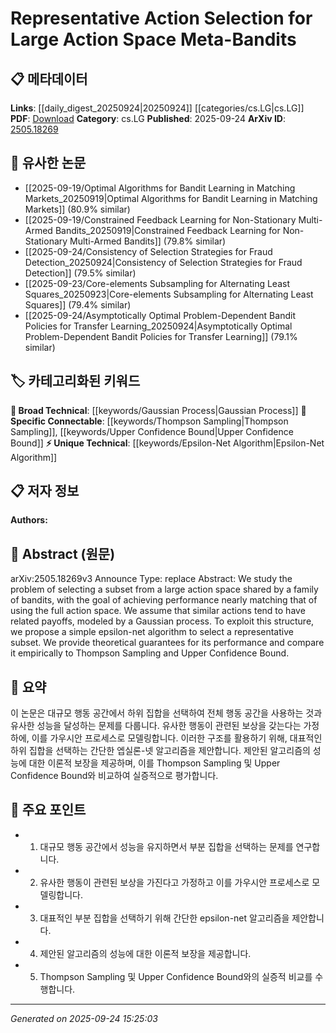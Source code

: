 <!-- KEYWORD_LINKING_METADATA:
{
  "processed_timestamp": "2025-09-24T15:25:03.466711",
  "vocabulary_version": "1.0",
  "selected_keywords": [
    "Gaussian Process",
    "Epsilon-Net Algorithm",
    "Thompson Sampling",
    "Upper Confidence Bound"
  ],
  "rejected_keywords": [],
  "similarity_scores": {
    "Gaussian Process": 0.78,
    "Epsilon-Net Algorithm": 0.81,
    "Thompson Sampling": 0.85,
    "Upper Confidence Bound": 0.83
  },
  "extraction_method": "AI_prompt_based",
  "budget_applied": true,
  "candidates_json": {
    "candidates": [
      {
        "surface": "Gaussian process",
        "canonical": "Gaussian Process",
        "aliases": [
          "GP"
        ],
        "category": "broad_technical",
        "rationale": "Gaussian processes are a fundamental concept in modeling related payoffs in machine learning, providing strong connectivity to probabilistic models.",
        "novelty_score": 0.45,
        "connectivity_score": 0.87,
        "specificity_score": 0.68,
        "link_intent_score": 0.78
      },
      {
        "surface": "epsilon-net algorithm",
        "canonical": "Epsilon-Net Algorithm",
        "aliases": [
          "ε-net algorithm"
        ],
        "category": "unique_technical",
        "rationale": "The epsilon-net algorithm is a unique approach proposed in the paper for action selection, offering a novel perspective on subset selection in large action spaces.",
        "novelty_score": 0.72,
        "connectivity_score": 0.65,
        "specificity_score": 0.82,
        "link_intent_score": 0.81
      },
      {
        "surface": "Thompson Sampling",
        "canonical": "Thompson Sampling",
        "aliases": [],
        "category": "specific_connectable",
        "rationale": "Thompson Sampling is a well-known method in bandit problems, providing strong connectivity to exploration-exploitation strategies.",
        "novelty_score": 0.3,
        "connectivity_score": 0.89,
        "specificity_score": 0.75,
        "link_intent_score": 0.85
      },
      {
        "surface": "Upper Confidence Bound",
        "canonical": "Upper Confidence Bound",
        "aliases": [
          "UCB"
        ],
        "category": "specific_connectable",
        "rationale": "Upper Confidence Bound is a key strategy in bandit algorithms, enhancing linkage to decision-making under uncertainty.",
        "novelty_score": 0.35,
        "connectivity_score": 0.88,
        "specificity_score": 0.78,
        "link_intent_score": 0.83
      }
    ],
    "ban_list_suggestions": [
      "action space",
      "performance",
      "subset selection"
    ]
  },
  "decisions": [
    {
      "candidate_surface": "Gaussian process",
      "resolved_canonical": "Gaussian Process",
      "decision": "linked",
      "scores": {
        "novelty": 0.45,
        "connectivity": 0.87,
        "specificity": 0.68,
        "link_intent": 0.78
      }
    },
    {
      "candidate_surface": "epsilon-net algorithm",
      "resolved_canonical": "Epsilon-Net Algorithm",
      "decision": "linked",
      "scores": {
        "novelty": 0.72,
        "connectivity": 0.65,
        "specificity": 0.82,
        "link_intent": 0.81
      }
    },
    {
      "candidate_surface": "Thompson Sampling",
      "resolved_canonical": "Thompson Sampling",
      "decision": "linked",
      "scores": {
        "novelty": 0.3,
        "connectivity": 0.89,
        "specificity": 0.75,
        "link_intent": 0.85
      }
    },
    {
      "candidate_surface": "Upper Confidence Bound",
      "resolved_canonical": "Upper Confidence Bound",
      "decision": "linked",
      "scores": {
        "novelty": 0.35,
        "connectivity": 0.88,
        "specificity": 0.78,
        "link_intent": 0.83
      }
    }
  ]
}
-->

# Representative Action Selection for Large Action Space Meta-Bandits

## 📋 메타데이터

**Links**: [[daily_digest_20250924|20250924]] [[categories/cs.LG|cs.LG]]
**PDF**: [Download](https://arxiv.org/pdf/2505.18269.pdf)
**Category**: cs.LG
**Published**: 2025-09-24
**ArXiv ID**: [2505.18269](https://arxiv.org/abs/2505.18269)

## 🔗 유사한 논문
- [[2025-09-19/Optimal Algorithms for Bandit Learning in Matching Markets_20250919|Optimal Algorithms for Bandit Learning in Matching Markets]] (80.9% similar)
- [[2025-09-19/Constrained Feedback Learning for Non-Stationary Multi-Armed Bandits_20250919|Constrained Feedback Learning for Non-Stationary Multi-Armed Bandits]] (79.8% similar)
- [[2025-09-24/Consistency of Selection Strategies for Fraud Detection_20250924|Consistency of Selection Strategies for Fraud Detection]] (79.5% similar)
- [[2025-09-23/Core-elements Subsampling for Alternating Least Squares_20250923|Core-elements Subsampling for Alternating Least Squares]] (79.4% similar)
- [[2025-09-24/Asymptotically Optimal Problem-Dependent Bandit Policies for Transfer Learning_20250924|Asymptotically Optimal Problem-Dependent Bandit Policies for Transfer Learning]] (79.1% similar)

## 🏷️ 카테고리화된 키워드
**🧠 Broad Technical**: [[keywords/Gaussian Process|Gaussian Process]]
**🔗 Specific Connectable**: [[keywords/Thompson Sampling|Thompson Sampling]], [[keywords/Upper Confidence Bound|Upper Confidence Bound]]
**⚡ Unique Technical**: [[keywords/Epsilon-Net Algorithm|Epsilon-Net Algorithm]]

## 📋 저자 정보

**Authors:** 

## 📄 Abstract (원문)

arXiv:2505.18269v3 Announce Type: replace 
Abstract: We study the problem of selecting a subset from a large action space shared by a family of bandits, with the goal of achieving performance nearly matching that of using the full action space. We assume that similar actions tend to have related payoffs, modeled by a Gaussian process. To exploit this structure, we propose a simple epsilon-net algorithm to select a representative subset. We provide theoretical guarantees for its performance and compare it empirically to Thompson Sampling and Upper Confidence Bound.

## 📝 요약

이 논문은 대규모 행동 공간에서 하위 집합을 선택하여 전체 행동 공간을 사용하는 것과 유사한 성능을 달성하는 문제를 다룹니다. 유사한 행동이 관련된 보상을 갖는다는 가정 하에, 이를 가우시안 프로세스로 모델링합니다. 이러한 구조를 활용하기 위해, 대표적인 하위 집합을 선택하는 간단한 엡실론-넷 알고리즘을 제안합니다. 제안된 알고리즘의 성능에 대한 이론적 보장을 제공하며, 이를 Thompson Sampling 및 Upper Confidence Bound와 비교하여 실증적으로 평가합니다.

## 🎯 주요 포인트

- 1. 대규모 행동 공간에서 성능을 유지하면서 부분 집합을 선택하는 문제를 연구합니다.
- 2. 유사한 행동이 관련된 보상을 가진다고 가정하고 이를 가우시안 프로세스로 모델링합니다.
- 3. 대표적인 부분 집합을 선택하기 위해 간단한 epsilon-net 알고리즘을 제안합니다.
- 4. 제안된 알고리즘의 성능에 대한 이론적 보장을 제공합니다.
- 5. Thompson Sampling 및 Upper Confidence Bound와의 실증적 비교를 수행합니다.


---

*Generated on 2025-09-24 15:25:03*
